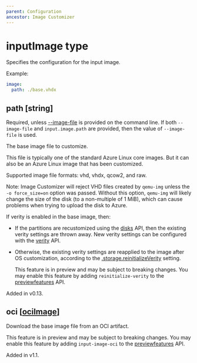 ```yaml
---
parent: Configuration
ancestor: Image Customizer
---
```


# inputImage type

Specifies the configuration for the input image.

Example:

```yaml
image:
  path: ./base.vhdx
```

## path [string]

Required, unless [--image-file](../cli/cli.md#--image-filefile-path) is
provided on the command line. If both `--image-file` and
`input.image.path` are provided, then the value of `--image-file` is used.

The base image file to customize.

This file is typically one of the standard Azure Linux core images.
But it can also be an Azure Linux image that has been customized.

Supported image file formats: vhd, vhdx, qcow2, and raw.

Note: Image Customizer will reject VHD files created by `qemu-img` unless the
`-o force_size=on` option was passed. Without this option, `qemu-img` will
likely change the size of the disk (to a non-multiple of 1 MiB), which can cause
problems when trying to upload the disk to Azure.

If verity is enabled in the base image, then:

- If the partitions are recustomized using the
  [disks](storage.md#disks-disk) API, then the existing verity
  settings are thrown away.
  New verity settings can be configured with the
  [verity](verity.md) API.

- Otherwise, the existing verity settings are reapplied to the image after OS
  customization, according to the
  [.storage.reinitializeVerity](storage.md#reinitializeverity-string)
  setting.

  This feature is in preview and may be subject to breaking changes.
  You may enable this feature by adding `reinitialize-verity` to the
  [previewfeatures](config.md#previewfeatures-string) API.

Added in v0.13.

## oci [[ociImage](ociimage.md)]

Download the base image file from an OCI artifact.

This feature is in preview and may be subject to breaking changes.
You may enable this feature by adding `input-image-oci` to the
[previewfeatures](../configuration/config.md#previewfeatures-string) API.

Added in v1.1.
